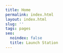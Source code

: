 ```yaml
---
title: Home
permalink: index.html
layout: index.html
slug: ''
tags: pages
seo:
  noindex: false
  title: Launch Station
---
```



